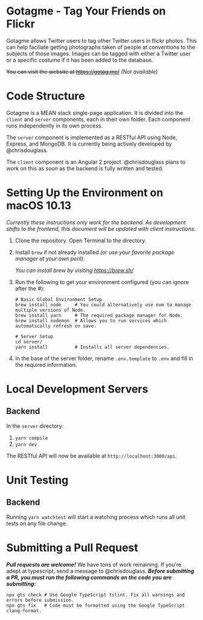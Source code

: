 # Gotagme - Tag Your Friends on Flickr

Gotagme allows Twitter users to tag other Twitter users in flickr photos. This can help faciliate
getting photographs taken of people at conventions to the subjects of those images. Images can be
tagged with either a Twitter user or a specific costume if it has been added to the database.

~~You can visit the website at https://gotag.me/~~ *(Not available)*

# Code Structure
Gotagme is a MEAN stack single-page application. It is divided into the `client` and `server`
components, each in their own folder. Each component runs independently in its own process.

The `server` component is implemented as a RESTful API using Node, Express, and MongoDB. It is
currently being actively developed by @chrisdouglass.

The `client` component is an Angular 2 project. @chrisdouglass plans to work on this as soon as the
backend is fully written and tested.

# Setting Up the Environment on macOS 10.13
*Currently these instructions only work for the backend. As development shifts to the frontend, this
document will be updated with client instructions.*
1. Clone the repository. Open Terminal to the directory.
2. Install `brew` if not already installed *(or use your favorite package manager at your own
peril)*.

    *You can install brew by visiting https://brew.sh/*
3. Run the following to get your environment configured (you can ignore after the #):

    ```
    # Basic Global Environment Setup
    brew install node     # You could alternatively use nvm to manage multiple versions of Node.
    brew install yarn     # The required package manager for Node.
    brew install nodemon  # Allows you to run services which automatically refresh on save.

    # Server Setup
    cd server/
    yarn install          # Installs all server dependencies.
    ```
4. In the base of the server folder, rename `.env.template` to `.env` and fill in the required
information.

# Local Development Servers
## Backend
In the `server` directory:
1. `yarn compile`
2. `yarn dev`

The RESTful API will now be available at `http://localhost:3000/api`.

# Unit Testing
## Backend
Running `yarn watchtest` will start a watching process which runs all unit tests on any file change.

# Submitting a Pull Request
***Pull requests are welcome!*** We have tons of work remaining. If you're adept at typescript, send
a message to @chrisdouglass.
***Before submitting a PR, you must run the following commands on the code you are submitting:***

    npx gts check # Use Google TypeScript tslint. Fix all warnings and errors before submission.
    npx gts fix   # Code must be formatted using the Google TypeScript clang-format.
